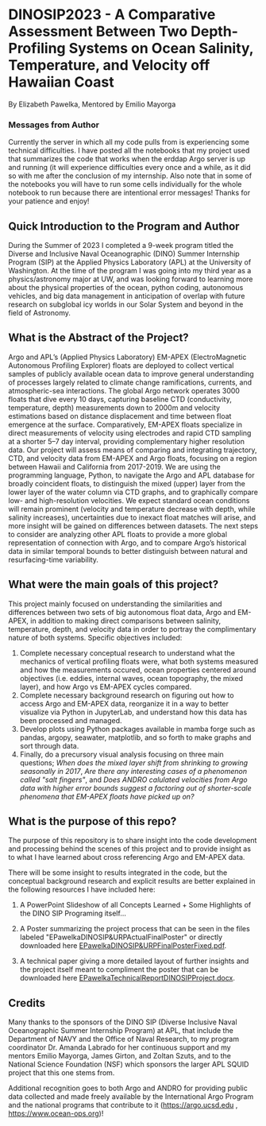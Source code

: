 # DINOSIP2023 - A Comparative Assessment Between Two Depth-Profiling Systems on Ocean Salinity, Temperature, and Velocity off Hawaiian Coast
By Elizabeth Pawelka, Mentored by Emilio Mayorga

### Messages from Author
Currently the server in which all my code pulls from is experiencing some technical difficulties. I have posted all the notebooks that my project used that summarizes the code that works when the erddap Argo server is up and running (it will experience difficulties every once and a while, as it did so with me after the conclusion of my internship. Also note that in some of the notebooks you will have to run some cells individually for the whole notebook to run because there are intentional error messages! Thanks for your patience and enjoy!

## Quick Introduction to the Program and Author
During the Summer of 2023 I completed a 9-week program titled the Diverse and Inclusive Naval Oceanographic (DINO) Summer Internship Program (SIP) at the Applied Physics Laboratory (APL) at the University of Washington. At the time of the program I was going into my third year as a physics/astronomy major at UW, and was looking forward to learning more about the physical properties of the ocean, python coding, autonomous vehicles, and big data management in anticipation of overlap with future research on subglobal icy worlds in our Solar System and beyond in the field of Astronomy.

## What is the Abstract of the Project?
Argo and APL’s (Applied Physics Laboratory) EM-APEX (ElectroMagnetic Autonomous Profiling Explorer) floats are deployed to collect vertical samples of publicly available ocean data to improve general understanding of processes largely related to climate change ramifications, currents, and atmospheric-sea interactions. The global Argo network operates 3000 floats that dive every 10 days, capturing baseline CTD (conductivity, temperature, depth) measurements down to 2000m and velocity estimations based on distance displacement and time between float emergence at the surface. Comparatively, EM-APEX floats specialize in direct measurements of velocity using electrodes and rapid CTD sampling at a shorter 5–7 day interval, providing complementary higher resolution data. Our project will assess means of comparing and integrating trajectory, CTD, and velocity data from EM-APEX and Argo floats, focusing on a region between Hawaii and California from 2017-2019. We are using the programming language, Python, to navigate the Argo and APL database for broadly coincident floats, to distinguish the mixed (upper) layer from the lower layer of the water column via CTD graphs, and to graphically compare low- and high-resolution velocities. We expect standard ocean conditions will remain prominent (velocity and temperature decrease with depth, while salinity increases), uncertainties due to inexact float matches will arise, and more insight will be gained on differences between datasets. The next steps to consider are analyzing other APL floats to provide a more global representation of connection with Argo, and to compare Argo’s historical data in similar temporal bounds to better distinguish between natural and resurfacing-time variability.

## What were the main goals of this project?
This project mainly focused on understanding the similarities and differences between two sets of big autonomous float data, Argo and EM-APEX, in addition to making direct comparisons between salinity, temperature, depth, and velocity data in order to portray the complimentary nature of both systems. Specific objectives included:
1. Complete necessary conceptual research to understand what the mechanics of vertical profiling floats were, what both systems measured and how the measurements occured, ocean properties centered around objectives (i.e. eddies, internal waves, ocean topography, the mixed layer), and how Argo vs EM-APEX cycles compared.
2. Complete necessary background research on figuring out how to access Argo and EM-APEX data, reorganize it in a way to better visualize via Python in JupyterLab, and understand how this data has been processed and managed.
3. Develop plots using Python packages available in mamba forge such as pandas, argopy, seawater, matplotlib, and so forth to make graphs and sort through data.
4. Finally, do a precursory visual analysis focusing on three main questions; _When does the mixed layer shift from shrinking to growing seasonally in 2017_, _Are there any interesting cases of a phenomenon called "salt fingers"_, and _Does ANDRO calulated velocities from Argo data with higher error bounds suggest a factoring out of shorter-scale phenomena that EM-APEX floats have picked up on?_

## What is the purpose of this repo?
The purpose of this repository is to share insight into the code development and processing behind the scenes of this project and to provide insight as to what I have learned about cross referencing Argo and EM-APEX data.

There will be some insight to results integrated in the code, but the conceptual background research and explicit results are better explained in the following resources I have included here:
1. A PowerPoint Slideshow of all Concepts Learned + Some Highlights of the DINO SIP Programing itself...
2. A Poster summarizing the project process that can be seen in the files labeled "EPawelkaDINOSIP&URPActualFinalPoster" or directly downloaded here [EPawelkaDINOSIP&URPFinalPosterFixed.pdf](https://github.com/ElizabethP712/squid-dinosip/files/12364246/EPawelkaDINOSIP.URPFinalPosterFixed.pdf).

4. A technical paper giving a more detailed layout of further insights and the project itself meant to compliment the poster that can be downloaded here [EPawelkaTechnicalReportDINOSIPProject.docx](https://github.com/ElizabethP712/squid-dinosip/files/12364253/EPawelkaTechnicalReportDINOSIPProject.docx).


## Credits
Many thanks to the sponsors of the DINO SIP (Diverse Inclusive Naval Oceanographic Summer Internship Program) at APL, that include the Department of NAVY and the Office of Naval Research, to my program coordinator Dr. Amanda Labrado for her continuous support and my mentors Emilio Mayorga, James Girton, and Zoltan Szuts, and to the National Science Foundation (NSF) which sponsors the larger APL SQUID project that this one stems from.

Additional recognition goes to both Argo and ANDRO for providing public data collected and made freely available by the International Argo Program and the national programs that contribute to it (https://argo.ucsd.edu ,  https://www.ocean-ops.org)!
